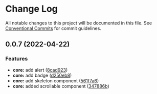 # Change Log

All notable changes to this project will be documented in this file.
See [Conventional Commits](https://conventionalcommits.org) for commit guidelines.

## 0.0.7 (2022-04-22)


### Features

* **core:** add alert ([8cad923](https://github.com/ionic-team/ionic/commit/8cad92339ac74b142ca6a4a0ec143982c659b970))
* **core:** add badge ([d250eb8](https://github.com/ionic-team/ionic/commit/d250eb808f77c34a430b5406edba7c11e12cf4bd))
* **core:** add skeleton component ([561f7a6](https://github.com/ionic-team/ionic/commit/561f7a627770aaef6daadca0acc5c0c858261320))
* **core:** added scrollable component ([347886b](https://github.com/ionic-team/ionic/commit/347886b2782801e445da7afc2f768aa531862084))
